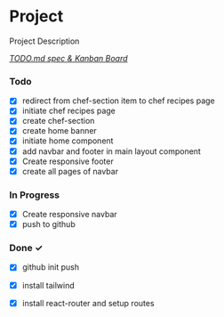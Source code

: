 # Project

Project Description

<em>[TODO.md spec & Kanban Board](https://bit.ly/3fCwKfM)</em>

### Todo

- [x] redirect from chef-section item to chef recipes page  
- [x] initiate chef recipes page  
- [x] create chef-section  
- [x] create home banner  
- [x] initiate home component  
- [x] add navbar and footer in main layout component  
- [x] Create responsive footer  
- [x] create all pages of navbar  

### In Progress

- [x] Create responsive navbar  
- [x] push to github  

### Done ✓

- [x] github init push  
- [x] install tailwind  
- [x] install react-router and setup routes  

